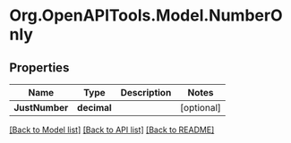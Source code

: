 # Org.OpenAPITools.Model.NumberOnly
## Properties

Name | Type | Description | Notes
------------ | ------------- | ------------- | -------------
**JustNumber** | **decimal** |  | [optional] 

[[Back to Model list]](../README.md#documentation-for-models) [[Back to API list]](../README.md#documentation-for-api-endpoints) [[Back to README]](../README.md)

